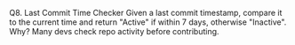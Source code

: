 Q8. Last Commit Time Checker
Given a last commit timestamp, compare it to the current time and return "Active" if within 7 days, otherwise "Inactive".
Why? Many devs check repo activity before contributing.